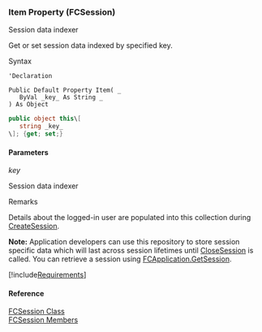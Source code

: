 ﻿### Item Property (FCSession)

Session data indexer

Get or set session data indexed by specified key.

Syntax

```vbnet
'Declaration

Public Default Property Item( _
   ByVal _key_ As String _
) As Object
```

```csharp
public object this\[ 
   string _key_
\]; {get; set;}
```

#### Parameters

_key_

Session data indexer

Remarks

Details about the logged-in user are populated into this collection during [CreateSession](fcSDK~FChoice.Foundation.Clarify.ClarifyApplication~CreateSession.md).

**Note:** Application developers can use this repository to store session specific data which will last across session lifetimes until [CloseSession](fcSDK~FChoice.Foundation.FCSession~CloseSession.md) is called. You can retrieve a session using [FCApplication.GetSession](fcSDK~FChoice.Foundation.Clarify.ClarifyApplication~GetSession.md).

[!include[Requirements](../partials/requirements.md)]

#### Reference

[FCSession Class](fcSDK~FChoice.Foundation.FCSession.md)  
[FCSession Members](fcSDK~FChoice.Foundation.FCSession_members.md)